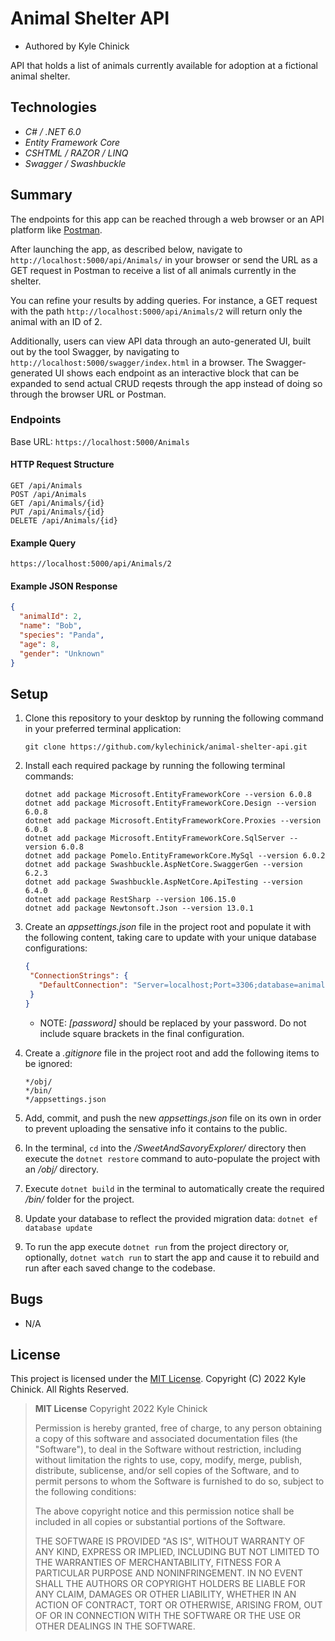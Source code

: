 # Animal Shelter API

- Authored by Kyle Chinick

API that holds a list of animals currently available for adoption at a fictional animal shelter.

## Technologies

- _C# / .NET 6.0_
- _Entity Framework Core_
- _CSHTML / RAZOR / LINQ_
- _Swagger / Swashbuckle_

## Summary

The endpoints for this app can be reached through a web browser or an API platform like [Postman](https://www.postman.com/).

After launching the app, as described below, navigate to `http://localhost:5000/api/Animals/` in your browser or send the URL as a GET request in Postman to receive a list of all animals currently in the shelter.

You can refine your results by adding queries. For instance, a GET request with the path `http://localhost:5000/api/Animals/2` will return only the animal with an ID of 2.

Additionally, users can view API data through an auto-generated UI, built out by the tool Swagger, by navigating to `http://localhost:5000/swagger/index.html` in a browser. The Swagger-generated UI shows each endpoint as an interactive block that can be expanded to send actual CRUD reqests through the app instead of doing so through the browser URL or Postman.

### Endpoints

Base URL: `https://localhost:5000/Animals`

#### HTTP Request Structure

```Shell
GET /api/Animals
POST /api/Animals
GET /api/Animals/{id}
PUT /api/Animals/{id}
DELETE /api/Animals/{id}
```

#### Example Query

```Shell
https://localhost:5000/api/Animals/2
```

#### Example JSON Response

```JSON
{
  "animalId": 2,
  "name": "Bob",
  "species": "Panda",
  "age": 8,
  "gender": "Unknown"
}
```

## Setup

1. Clone this repository to your desktop by running the following command in your preferred terminal application:

   ```Shell
   git clone https://github.com/kylechinick/animal-shelter-api.git
   ```

2. Install each required package by running the following terminal commands:

   ```Shell
   dotnet add package Microsoft.EntityFrameworkCore --version 6.0.8
   dotnet add package Microsoft.EntityFrameworkCore.Design --version 6.0.8
   dotnet add package Microsoft.EntityFrameworkCore.Proxies --version 6.0.8
   dotnet add package Microsoft.EntityFrameworkCore.SqlServer --version 6.0.8
   dotnet add package Pomelo.EntityFrameworkCore.MySql --version 6.0.2
   dotnet add package Swashbuckle.AspNetCore.SwaggerGen --version 6.2.3
   dotnet add package Swashbuckle.AspNetCore.ApiTesting --version 6.4.0
   dotnet add package RestSharp --version 106.15.0
   dotnet add package Newtonsoft.Json --version 13.0.1
   ```

3. Create an _appsettings.json_ file in the project root and populate it with the following content, taking care to update with your unique database configurations:

   ```JSON
   {
    "ConnectionStrings": {
      "DefaultConnection": "Server=localhost;Port=3306;database=animal-shelter_api;uid=root;pwd=epicodus;"
    }
   }
   ```

   - NOTE: _[password]_ should be replaced by your password. Do not include square brackets in the final configuration.

4. Create a _.gitignore_ file in the project root and add the following items to be ignored:

   ```plain text
   */obj/
   */bin/
   */appsettings.json
   ```

5. Add, commit, and push the new _appsettings.json_ file on its own in order to prevent uploading the sensative info it contains to the public.

6. In the terminal, `cd` into the _/SweetAndSavoryExplorer/_ directory then execute the `dotnet restore` command to auto-populate the project with an _/obj/_ directory.

7. Execute `dotnet build` in the terminal to automatically create the required _/bin/_ folder for the project.

8. Update your database to reflect the provided migration data:
   `dotnet ef database update`

9. To run the app execute `dotnet run` from the project directory or, optionally, `dotnet watch run` to start the app and cause it to rebuild and run after each saved change to the codebase.

## Bugs

- N/A

## License

This project is licensed under the [MIT License](https://opensource.org/licenses/MIT). Copyright (C) 2022 Kyle Chinick. All Rights Reserved.

> **MIT License**
> Copyright 2022 Kyle Chinick
>
> Permission is hereby granted, free of charge, to any person obtaining a copy of this software and associated documentation files (the "Software"), to deal in the Software without restriction, including without limitation the rights to use, copy, modify, merge, publish, distribute, sublicense, and/or sell copies of the Software, and to permit persons to whom the Software is furnished to do so, subject to the following conditions:
>
> The above copyright notice and this permission notice shall be included in all copies or substantial portions of the Software.
>
> THE SOFTWARE IS PROVIDED "AS IS", WITHOUT WARRANTY OF ANY KIND, EXPRESS OR IMPLIED, INCLUDING BUT NOT LIMITED TO THE WARRANTIES OF MERCHANTABILITY, FITNESS FOR A PARTICULAR PURPOSE AND NONINFRINGEMENT. IN NO EVENT SHALL THE AUTHORS OR COPYRIGHT HOLDERS BE LIABLE FOR ANY CLAIM, DAMAGES OR OTHER LIABILITY, WHETHER IN AN ACTION OF CONTRACT, TORT OR OTHERWISE, ARISING FROM, OUT OF OR IN CONNECTION WITH THE SOFTWARE OR THE USE OR OTHER DEALINGS IN THE SOFTWARE.

